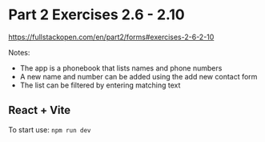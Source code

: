 # Part 2 Exercises 2.6 - 2.10
https://fullstackopen.com/en/part2/forms#exercises-2-6-2-10

Notes:
- The app is a phonebook that lists names and phone numbers
- A new name and number can be added using the add new contact form
- The list can be filtered by entering matching text

## React + Vite
To start use: ```npm run dev```
